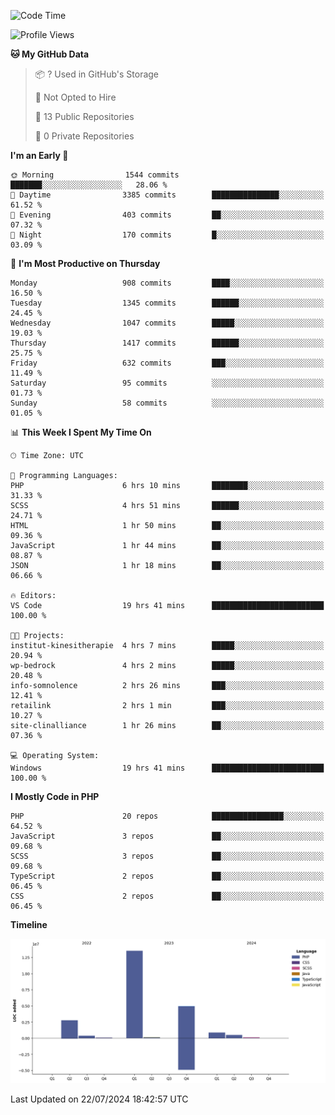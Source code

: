 <!--START_SECTION:waka-->
![Code Time](http://img.shields.io/badge/Code%20Time-1%2C783%20hrs%209%20mins-blue)

![Profile Views](http://img.shields.io/badge/Profile%20Views-0-blue)

**🐱 My GitHub Data** 

> 📦 ? Used in GitHub's Storage 
 > 
> 🚫 Not Opted to Hire
 > 
> 📜 13 Public Repositories 
 > 
> 🔑 0 Private Repositories 
 > 
**I'm an Early 🐤** 

```text
🌞 Morning                1544 commits        ███████░░░░░░░░░░░░░░░░░░   28.06 % 
🌆 Daytime                3385 commits        ███████████████░░░░░░░░░░   61.52 % 
🌃 Evening                403 commits         ██░░░░░░░░░░░░░░░░░░░░░░░   07.32 % 
🌙 Night                  170 commits         █░░░░░░░░░░░░░░░░░░░░░░░░   03.09 % 
```
📅 **I'm Most Productive on Thursday** 

```text
Monday                   908 commits         ████░░░░░░░░░░░░░░░░░░░░░   16.50 % 
Tuesday                  1345 commits        ██████░░░░░░░░░░░░░░░░░░░   24.45 % 
Wednesday                1047 commits        █████░░░░░░░░░░░░░░░░░░░░   19.03 % 
Thursday                 1417 commits        ██████░░░░░░░░░░░░░░░░░░░   25.75 % 
Friday                   632 commits         ███░░░░░░░░░░░░░░░░░░░░░░   11.49 % 
Saturday                 95 commits          ░░░░░░░░░░░░░░░░░░░░░░░░░   01.73 % 
Sunday                   58 commits          ░░░░░░░░░░░░░░░░░░░░░░░░░   01.05 % 
```


📊 **This Week I Spent My Time On** 

```text
🕑︎ Time Zone: UTC

💬 Programming Languages: 
PHP                      6 hrs 10 mins       ████████░░░░░░░░░░░░░░░░░   31.33 % 
SCSS                     4 hrs 51 mins       ██████░░░░░░░░░░░░░░░░░░░   24.71 % 
HTML                     1 hr 50 mins        ██░░░░░░░░░░░░░░░░░░░░░░░   09.36 % 
JavaScript               1 hr 44 mins        ██░░░░░░░░░░░░░░░░░░░░░░░   08.87 % 
JSON                     1 hr 18 mins        ██░░░░░░░░░░░░░░░░░░░░░░░   06.66 % 

🔥 Editors: 
VS Code                  19 hrs 41 mins      █████████████████████████   100.00 % 

🐱‍💻 Projects: 
institut-kinesitherapie  4 hrs 7 mins        █████░░░░░░░░░░░░░░░░░░░░   20.94 % 
wp-bedrock               4 hrs 2 mins        █████░░░░░░░░░░░░░░░░░░░░   20.48 % 
info-somnolence          2 hrs 26 mins       ███░░░░░░░░░░░░░░░░░░░░░░   12.41 % 
retailink                2 hrs 1 min         ███░░░░░░░░░░░░░░░░░░░░░░   10.27 % 
site-clinalliance        1 hr 26 mins        ██░░░░░░░░░░░░░░░░░░░░░░░   07.36 % 

💻 Operating System: 
Windows                  19 hrs 41 mins      █████████████████████████   100.00 % 
```

**I Mostly Code in PHP** 

```text
PHP                      20 repos            ████████████████░░░░░░░░░   64.52 % 
JavaScript               3 repos             ██░░░░░░░░░░░░░░░░░░░░░░░   09.68 % 
SCSS                     3 repos             ██░░░░░░░░░░░░░░░░░░░░░░░   09.68 % 
TypeScript               2 repos             ██░░░░░░░░░░░░░░░░░░░░░░░   06.45 % 
CSS                      2 repos             ██░░░░░░░░░░░░░░░░░░░░░░░   06.45 % 
```



**Timeline**

![Lines of Code chart](https://raw.githubusercontent.com/tahar-elgunaoui/tahar-elgunaoui/main/assets/bar_graph.png)


 Last Updated on 22/07/2024 18:42:57 UTC
<!--END_SECTION:waka-->

